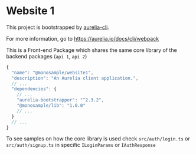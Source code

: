 # Website 1

This project is bootstrapped by [aurelia-cli](https://github.com/aurelia/cli).

For more information, go to https://aurelia.io/docs/cli/webpack


This is a Front-end Package which shares the same core library of the backend packages
(`api 1`, `api 2`)

```js
{
  "name": "@monosample/website1",
  "description": "An Aurelia client application.",
  // ...
  "dependencies": {
    // ...
    "aurelia-bootstrapper": "^2.3.2",
    "@monosample/lib": "1.0.0"
    // ...
  }
  // ...
}
```

To see samples on how the core library is used check `src/auth/login.ts` or `src/auth/signup.ts`
in specific `ILoginParams` or `IAuthResponse`